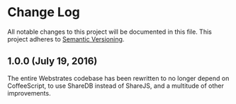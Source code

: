 # Change Log
All notable changes to this project will be documented in this file.
This project adheres to [Semantic Versioning](http://semver.org/).

## 1.0.0 (July 19, 2016)

The entire Webstrates codebase has been rewritten to no longer depend on CoffeeScript, to use ShareDB instead of ShareJS, and a multitude of other improvements.
